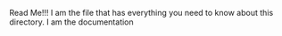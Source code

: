 Read Me!!!
I am the file that has everything you need to know about this directory. 
I am the documentation
